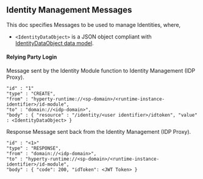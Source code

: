 Identity Management Messages
----------------------------

This doc specifies Messages to be used to manage Identities, where,

-	`<IdentityDataObject>` is a JSON object compliant with [IdentityDataObject data model](../../datamodel/user-identity).

#### Relying Party Login

Message sent by the Identity Module function to Identity Management (IDP Proxy).

```
"id" : "1"
"type" : "CREATE",
"from" : "hyperty-runtime://<sp-domain>/<runtime-instance-identifier>/id-module",
"to" : "domain://<idp-domain>",
"body" : { "resource" : "/identity/<user identifier>/idtoken", "value" : <IdentityDataObject> }
```

Response Message sent back from the Identity Management (IDP Proxy).

```
"id" : "<1>"
"type" : "RESPONSE",
"from" : "domain://<idp-domain>",
"to" : "hyperty-runtime://<sp-domain>/<runtime-instance-identifier>/id-module",
"body" : { "code": 200, "idToken": <JWT Token> }
```
